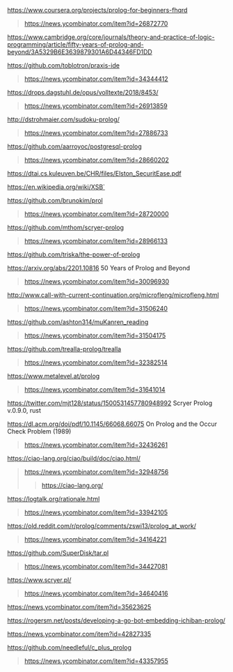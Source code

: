 https://www.coursera.org/projects/prolog-for-beginners-fhqrd
> https://news.ycombinator.com/item?id=26872770

https://www.cambridge.org/core/journals/theory-and-practice-of-logic-programming/article/fifty-years-of-prolog-and-beyond/3A5329B6E3639879301A6D44346FD1DD

https://github.com/toblotron/praxis-ide
> https://news.ycombinator.com/item?id=34344412

https://drops.dagstuhl.de/opus/volltexte/2018/8453/
> https://news.ycombinator.com/item?id=26913859

http://dstrohmaier.com/sudoku-prolog/
> https://news.ycombinator.com/item?id=27886733

https://github.com/aarroyoc/postgresql-prolog
> https://news.ycombinator.com/item?id=28660202

https://dtai.cs.kuleuven.be/CHR/files/Elston_SecuritEase.pdf

https://en.wikipedia.org/wiki/XSB`

https://github.com/brunokim/prol
> https://news.ycombinator.com/item?id=28720000

https://github.com/mthom/scryer-prolog
> https://news.ycombinator.com/item?id=28966133

https://github.com/triska/the-power-of-prolog

https://arxiv.org/abs/2201.10816 50 Years of Prolog and Beyond
> https://news.ycombinator.com/item?id=30096930

http://www.call-with-current-continuation.org/microfleng/microfleng.html
> https://news.ycombinator.com/item?id=31506240

https://github.com/ashton314/muKanren_reading
> https://news.ycombinator.com/item?id=31504175

https://github.com/trealla-prolog/trealla
> https://news.ycombinator.com/item?id=32382514

https://www.metalevel.at/prolog
> https://news.ycombinator.com/item?id=31641014

https://twitter.com/mjt128/status/1500531457780948992 Scryer Prolog v.0.9.0, rust

https://dl.acm.org/doi/pdf/10.1145/66068.66075 On Prolog and the Occur Check Problem (1989)
> https://news.ycombinator.com/item?id=32436261

https://ciao-lang.org/ciao/build/doc/ciao.html/
> https://news.ycombinator.com/item?id=32948756
> > https://ciao-lang.org/

https://logtalk.org/rationale.html
> https://news.ycombinator.com/item?id=33942105

https://old.reddit.com/r/prolog/comments/zswi13/prolog_at_work/
> https://news.ycombinator.com/item?id=34164221

https://github.com/SuperDisk/tar.pl
> https://news.ycombinator.com/item?id=34427081

https://www.scryer.pl/
> https://news.ycombinator.com/item?id=34640416

https://news.ycombinator.com/item?id=35623625

https://rogersm.net/posts/developing-a-go-bot-embedding-ichiban-prolog/

https://news.ycombinator.com/item?id=42827335

https://github.com/needleful/c_plus_prolog
> https://news.ycombinator.com/item?id=43357955